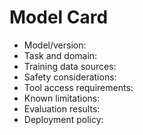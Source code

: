 # Model Card
- Model/version:
- Task and domain:
- Training data sources:
- Safety considerations:
- Tool access requirements:
- Known limitations:
- Evaluation results:
- Deployment policy:
